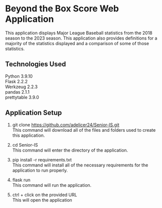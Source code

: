 # Beyond the Box Score Web Application
This application displays Major League Baseball statistics from the 2018 season to the 2023 season.
This application also provides definitions for a majority of the statistics displayed and a comparison
of some of those statistics.

## Technologies Used
Python 3.9.10  
Flask 2.2.2  
Werkzeug 2.2.3  
pandas 2.1.1  
prettytable 3.9.0  

## Application Setup
1. git clone https://github.com/adelicer24/Senior-IS.git  
This command will download all of the files and folders used to create this application.

2. cd Senior-IS  
This command will enter the directory of the application.

3. pip install -r requirements.txt  
This command will install all of the necessary requirements for the application to run properly.

4. flask run  
This command will run the application.

5. ctrl + click on the provided URL  
This will open the application